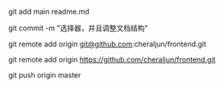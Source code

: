 git add main readme.md

git commit -m "选择器，并且调整文档结构"

git remote add origin git@github.com:cheraljun/frontend.git

git remote add origin https://github.com/cheraljun/frontend.git

git push origin master